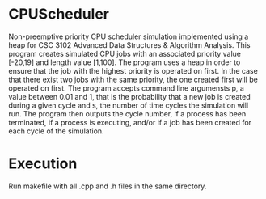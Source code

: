 # CPUScheduler
Non-preemptive priority CPU scheduler simulation implemented using a heap for CSC 3102 Advanced Data Structures & Algorithm Analysis.  This program creates simulated CPU jobs with an associated priority value [-20,19] and length value [1,100].  The program uses a heap in order to ensure that the job with the highest priority is operated on first.  In the case that there exist two jobs with the same priority, the one created first will be operated on first.  The program accepts command line argumensts p, a value between 0.01 and 1, that is the probability that a new job is created during a given cycle and s, the number of time cycles the simulation will run.  The program then outputs the cycle number, if a process has been terminated, if a process is executing, and/or if a job has been created for each cycle of the simulation.
# Execution
Run makefile with all .cpp and .h files in the same directory.
